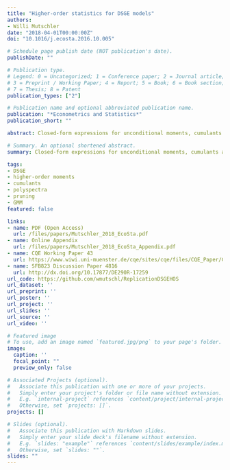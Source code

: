 ```yaml
---
title: "Higher-order statistics for DSGE models"
authors:
- Willi Mutschler
date: "2018-04-01T00:00:00Z"
doi: "10.1016/j.ecosta.2016.10.005"

# Schedule page publish date (NOT publication's date).
publishDate: ""

# Publication type.
# Legend: 0 = Uncategorized; 1 = Conference paper; 2 = Journal article;
# 3 = Preprint / Working Paper; 4 = Report; 5 = Book; 6 = Book section;
# 7 = Thesis; 8 = Patent
publication_types: ["2"]

# Publication name and optional abbreviated publication name.
publication: "*Econometrics and Statistics*"
publication_short: ""

abstract: Closed-form expressions for unconditional moments, cumulants and polyspectra of order higher than two are derived for non-Gaussian or nonlinear (pruned) solutions to DSGE models. Apart from the existence of moments and white noise property no distributional assumptions are needed. The accuracy and utility of the formulas for computing skewness and kurtosis are demonstrated by three prominent models, the baseline medium-sized New Keynesian model used for empirical analysis (first-order approximation), a small-scale monetary business cycle model (second-order approximation) and the neoclassical growth model (third-order approximation). Both the Gaussian as well as Student's t-distribution are considered as the underlying stochastic processes. Lastly, the efficiency gain of including higher-order statistics is demonstrated by the estimation of a RBC model within a Generalized Method of Moments framework.

# Summary. An optional shortened abstract.
summary: Closed-form expressions for unconditional moments, cumulants and polyspectra of order higher than two are derived for non-Gaussian or nonlinear (pruned) solutions to DSGE models. Apart from the existence of moments and white noise property no distributional assumptions are needed. The accuracy and utility of the formulas for computing skewness and kurtosis are demonstrated by three prominent models, the baseline medium-sized New Keynesian model used for empirical analysis (first-order approximation), a small-scale monetary business cycle model (second-order approximation) and the neoclassical growth model (third-order approximation). Both the Gaussian as well as Student's t-distribution are considered as the underlying stochastic processes. Lastly, the efficiency gain of including higher-order statistics is demonstrated by the estimation of a RBC model within a Generalized Method of Moments framework.

tags:
- DSGE
- higher-order moments
- cumulants
- polyspectra
- pruning
- GMM
featured: false

links:
- name: PDF (Open Access)
  url: /files/papers/Mutschler_2018_EcoSta.pdf
- name: Online Appendix
  url: /files/papers/Mutschler_2018_EcoSta_Appendix.pdf
- name: CQE Working Paper 43
  url: https://www.wiwi.uni-muenster.de/cqe/sites/cqe/files/CQE_Paper/CQE_WP_43_2015.pdf
- name: SFB823 Discussion Paper 4816
  url: http://dx.doi.org/10.17877/DE290R-17259
url_code: https://github.com/wmutschl/ReplicationDSGEHOS
url_dataset: ''
url_preprint: ''
url_poster: ''
url_project: ''
url_slides: ''
url_source: ''
url_video: ''

# Featured image
# To use, add an image named `featured.jpg/png` to your page's folder. 
image:
  caption: ''
  focal_point: ""
  preview_only: false

# Associated Projects (optional).
#   Associate this publication with one or more of your projects.
#   Simply enter your project's folder or file name without extension.
#   E.g. `internal-project` references `content/project/internal-project/index.md`.
#   Otherwise, set `projects: []`.
projects: []

# Slides (optional).
#   Associate this publication with Markdown slides.
#   Simply enter your slide deck's filename without extension.
#   E.g. `slides: "example"` references `content/slides/example/index.md`.
#   Otherwise, set `slides: ""`.
slides: ""
---
```


